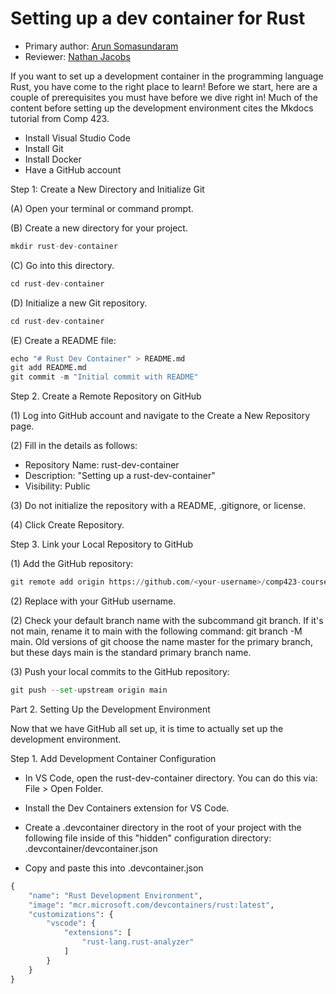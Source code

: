 # Setting up a dev container for Rust

* Primary author: [Arun Somasundaram](https://github.com/asomasu2)
* Reviewer: [Nathan Jacobs](https://github.com/nathjaco1016)

If you want to set up a development container in the programming language Rust, you have come to the right place to learn! Before we start, here are a couple of prerequisites you must have before we dive right in! Much of the content before setting up the development environment cites the Mkdocs tutorial from Comp 423. 

- Install Visual Studio Code
- Install Git
- Install Docker
- Have a GitHub account

Step 1: Create a New Directory and Initialize Git

(A) Open your terminal or command prompt.

(B) Create a new directory for your project.
``` py
mkdir rust-dev-container
```
(C) Go into this directory.
``` py
cd rust-dev-container
```
(D) Initialize a new Git repository.
``` py
cd rust-dev-container
```
(E) Create a README file:
``` py
echo "# Rust Dev Container" > README.md
git add README.md
git commit -m "Initial commit with README"
```
Step 2. Create a Remote Repository on GitHub

(1) Log into GitHub account and navigate to the Create a New Repository page.

(2) Fill in the details as follows:

- Repository Name: rust-dev-container
- Description: "Setting up a rust-dev-container"
- Visibility: Public

(3) Do not initialize the repository with a README, .gitignore, or license.

(4) Click Create Repository.

Step 3. Link your Local Repository to GitHub

(1) Add the GitHub repository:
```py
git remote add origin https://github.com/<your-username>/comp423-course-notes.git
```
(2) Replace <your-username> with your GitHub username.

(2) Check your default branch name with the subcommand git branch. If it's not main, rename it to main with the following command: git branch -M main. Old versions of git choose the name master for the primary branch, but these days main is the standard primary branch name.

(3) Push your local commits to the GitHub repository:
```py
git push --set-upstream origin main
```

Part 2. Setting Up the Development Environment

Now that we have GitHub all set up, it is time to actually set up the development environment.

Step 1. Add Development Container Configuration

- In VS Code, open the rust-dev-container directory. You can do this via: File > Open Folder.
- Install the Dev Containers extension for VS Code.
- Create a .devcontainer directory in the root of your project with the following file inside of this "hidden" configuration directory:
.devcontainer/devcontainer.json

- Copy and paste this into .devcontainer.json
```py
{
    "name": "Rust Development Environment",
    "image": "mcr.microsoft.com/devcontainers/rust:latest",
    "customizations": {
        "vscode": {
            "extensions": [
                "rust-lang.rust-analyzer"
            ]
        }
    }
}
```


